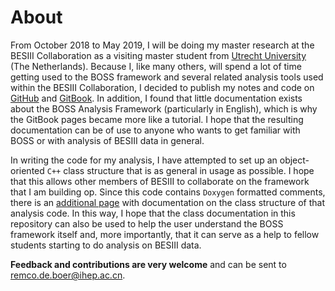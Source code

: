 # About

From October 2018 to May 2019, I will be doing my master research at the BESIII Collaboration as a visiting master student from [Utrecht University](https://www.uu.nl/masters/en/experimental-physics) \(The Netherlands\). Because I, like many others, will spend a lot of time getting used to the BOSS framework and several related analysis tools used within the BESIII Collaboration, I decided to publish my notes and code on [GitHub](https://github.com/redeboer/BOSS_Afterburner) and [GitBook](https://besiii.gitbook.io/boss-gitbook). In addition, I found that little documentation exists about the BOSS Analysis Framework \(particularly in English\), which is why the GitBook pages became more like a tutorial. I hope that the resulting documentation can be of use to anyone who wants to get familiar with BOSS or with analysis of BESIII data in general.

In writing the code for my analysis, I have attempted to set up an object-oriented `C++` class structure that is as general in usage as possible. I hope that this allows other members of BESIII to collaborate on the framework that I am building op. Since this code contains `Doxygen` formatted comments, there is an [additional page](https://redeboer.github.io/BOSS_Afterburner/) with documentation on the class structure of that analysis code. In this way, I hope that the class documentation in this repository can also be used to help the user understand the BOSS framework itself and, more importantly, that it can serve as a help to fellow students starting to do analysis on BESIII data.

**Feedback and contributions are very welcome** and can be sent to [remco.de.boer@ihep.ac.cn](mailto:remco.de.boer@ihep.ac.cn).


